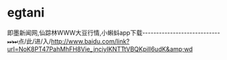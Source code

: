 # egtani
即墨新闻网,仙踪林WWW大豆行情,小蝌蚪app下载----------------------------⏭⏭点/此/进/入/http://www.baidu.com/link?url=NoK8PT47PahMhFH8Vie_jnciyIKNTTtVBQKpill6udK&amp;wd
